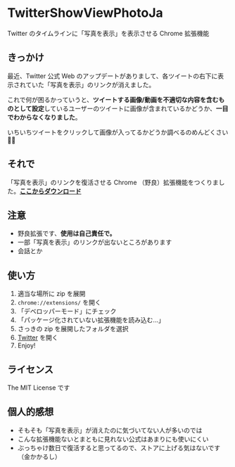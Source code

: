 # TwitterShowViewPhotoJa
Twitter のタイムラインに「写真を表示」を表示させる Chrome 拡張機能

## きっかけ
最近、Twitter 公式 Web のアップデートがありまして、各ツイートの右下に表示されていた「写真を表示」のリンクが消えました。

これで何が困るかっていうと、**ツイートする画像/動画を不適切な内容を含むものとして設定**しているユーザーのツイートに画像が含まれているかどうか、**一目でわからなくなりました**。

いちいちツイートをクリックして画像が入ってるかどうか調べるのめんどくさい:anger::anger:

## それで
「写真を表示」のリンクを復活させる Chrome （野良）拡張機能をつくりました。**[ここからダウンロード](https://github.com/hunamizawa/TwitterShowViewPhotoJa/releases)**

## 注意
* 野良拡張です、**使用は自己責任で。**
* 一部「写真を表示」のリンクが出ないところがあります
 * 会話とか

## 使い方
1. 適当な場所に zip を展開
2. `chrome://extensions/` を開く
3. 「デベロッパーモード」にチェック
4. 「パッケージ化されていない拡張機能を読み込む...」
5. さっきの zip を展開したフォルダを選択
6. [Twitter](https://twitter.com/) を開く
7. Enjoy!

## ライセンス
The MIT License です

## 個人的感想
* そもそも「写真を表示」が消えたのに気づいてない人が多いのでは
* こんな拡張機能ないとまともに見れない公式はあまりにも使いにくい
* ぶっちゃけ数日で復活すると思ってるので、ストアに上げる気はないです（金かかるし）

